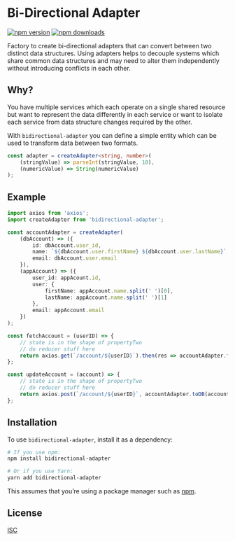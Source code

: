 Bi-Directional Adapter
=========================

[![npm version](https://img.shields.io/npm/v/bidirectional-adapter.svg?style=flat-square)](https://www.npmjs.com/package/bidirectional-adapter)
[![npm downloads](https://img.shields.io/npm/dm/bidirectional-adapter.svg?style=flat-square)](https://www.npmjs.com/package/bidirectional-adapter)

Factory to create bi-directional adapters that can convert between two distinct data structures.
Using adapters helps to decouple systems which share common data structures and may need to alter them
independently without introducing conflicts in each other.

## Why?

You have multiple services which each operate on a single shared resource but want to represent the data
differently in each service or want to isolate each service from data structure changes required by the other.

With `bidirectional-adapter` you can define a simple entity which can be used to transform data between two formats.

```ts
const adapter = createAdapter<string, number>(
    (stringValue) => parseInt(stringValue, 10),
    (numericValue) => String(numericValue)
);
```

## Example

```ts
import axios from 'axios';
import createAdapter from 'bidirectional-adapter';

const accountAdapter = createAdapter(
    (dbAccount) => ({
        id: dbAccount.user_id,
        name: `${dbAccount.user.firstName} ${dbAccount.user.lastName}`,
        email: dbAccount.user.email
    }),
    (appAccount) => ({
        user_id: appAcount.id,
        user: {
            firstName: appAccount.name.split(' ')[0],
            lastName: appAccount.name.split(' ')[1]
        },
        email: appAccount.email
    })
);

const fetchAccount = (userID) => {
    // state is in the shape of propertyTwo
    // do reducer stuff here
    return axios.get(`/account/${userID}`).then(res => accountAdapter.fromDB(res.data));
};

const updateAccount = (account) => {
    // state is in the shape of propertyTwo
    // do reducer stuff here
    return axios.post(`/account/${userID}`, accountAdapter.toDB(account));
};
```

## Installation

To use `bidirectional-adapter`, install it as a dependency:

```bash
# If you use npm:
npm install bidirectional-adapter

# Or if you use Yarn:
yarn add bidirectional-adapter
```

This assumes that you’re using a package manager such as [npm](http://npmjs.com/).

## License

[ISC](LICENSE.md)